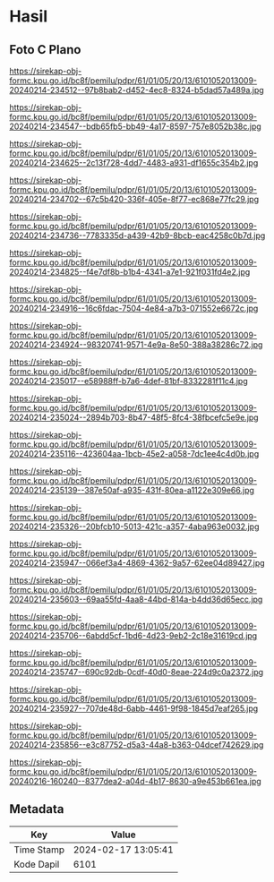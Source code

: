 # Hasil

## Foto C Plano

https://sirekap-obj-formc.kpu.go.id/bc8f/pemilu/pdpr/61/01/05/20/13/6101052013009-20240214-234512--97b8bab2-d452-4ec8-8324-b5dad57a489a.jpg

https://sirekap-obj-formc.kpu.go.id/bc8f/pemilu/pdpr/61/01/05/20/13/6101052013009-20240214-234547--bdb65fb5-bb49-4a17-8597-757e8052b38c.jpg

https://sirekap-obj-formc.kpu.go.id/bc8f/pemilu/pdpr/61/01/05/20/13/6101052013009-20240214-234625--2c13f728-4dd7-4483-a931-df1655c354b2.jpg

https://sirekap-obj-formc.kpu.go.id/bc8f/pemilu/pdpr/61/01/05/20/13/6101052013009-20240214-234702--67c5b420-336f-405e-8f77-ec868e77fc29.jpg

https://sirekap-obj-formc.kpu.go.id/bc8f/pemilu/pdpr/61/01/05/20/13/6101052013009-20240214-234736--7783335d-a439-42b9-8bcb-eac4258c0b7d.jpg

https://sirekap-obj-formc.kpu.go.id/bc8f/pemilu/pdpr/61/01/05/20/13/6101052013009-20240214-234825--f4e7df8b-b1b4-4341-a7e1-921f031fd4e2.jpg

https://sirekap-obj-formc.kpu.go.id/bc8f/pemilu/pdpr/61/01/05/20/13/6101052013009-20240214-234916--16c6fdac-7504-4e84-a7b3-071552e6672c.jpg

https://sirekap-obj-formc.kpu.go.id/bc8f/pemilu/pdpr/61/01/05/20/13/6101052013009-20240214-234924--98320741-9571-4e9a-8e50-388a38286c72.jpg

https://sirekap-obj-formc.kpu.go.id/bc8f/pemilu/pdpr/61/01/05/20/13/6101052013009-20240214-235017--e58988ff-b7a6-4def-81bf-8332281f11c4.jpg

https://sirekap-obj-formc.kpu.go.id/bc8f/pemilu/pdpr/61/01/05/20/13/6101052013009-20240214-235024--2894b703-8b47-48f5-8fc4-38fbcefc5e9e.jpg

https://sirekap-obj-formc.kpu.go.id/bc8f/pemilu/pdpr/61/01/05/20/13/6101052013009-20240214-235116--423604aa-1bcb-45e2-a058-7dc1ee4c4d0b.jpg

https://sirekap-obj-formc.kpu.go.id/bc8f/pemilu/pdpr/61/01/05/20/13/6101052013009-20240214-235139--387e50af-a935-431f-80ea-a1122e309e66.jpg

https://sirekap-obj-formc.kpu.go.id/bc8f/pemilu/pdpr/61/01/05/20/13/6101052013009-20240214-235326--20bfcb10-5013-421c-a357-4aba963e0032.jpg

https://sirekap-obj-formc.kpu.go.id/bc8f/pemilu/pdpr/61/01/05/20/13/6101052013009-20240214-235947--066ef3a4-4869-4362-9a57-62ee04d89427.jpg

https://sirekap-obj-formc.kpu.go.id/bc8f/pemilu/pdpr/61/01/05/20/13/6101052013009-20240214-235603--69aa55fd-4aa8-44bd-814a-b4dd36d65ecc.jpg

https://sirekap-obj-formc.kpu.go.id/bc8f/pemilu/pdpr/61/01/05/20/13/6101052013009-20240214-235706--6abdd5cf-1bd6-4d23-9eb2-2c18e31619cd.jpg

https://sirekap-obj-formc.kpu.go.id/bc8f/pemilu/pdpr/61/01/05/20/13/6101052013009-20240214-235747--690c92db-0cdf-40d0-8eae-224d9c0a2372.jpg

https://sirekap-obj-formc.kpu.go.id/bc8f/pemilu/pdpr/61/01/05/20/13/6101052013009-20240214-235927--707de48d-6abb-4461-9f98-1845d7eaf265.jpg

https://sirekap-obj-formc.kpu.go.id/bc8f/pemilu/pdpr/61/01/05/20/13/6101052013009-20240214-235856--e3c87752-d5a3-44a8-b363-04dcef742629.jpg

https://sirekap-obj-formc.kpu.go.id/bc8f/pemilu/pdpr/61/01/05/20/13/6101052013009-20240216-160240--8377dea2-a04d-4b17-8630-a9e453b661ea.jpg


## Metadata

| Key        | Value               |
| ---------- | ------------------- |
| Time Stamp | 2024-02-17 13:05:41 |
| Kode Dapil | 6101                |



